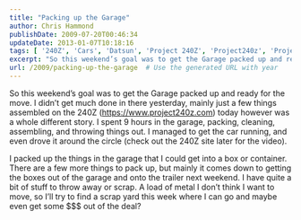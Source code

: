 ```yaml
---
title: "Packing up the Garage"
author: Chris Hammond
publishDate: 2009-07-20T00:46:34
updateDate: 2013-01-07T10:18:16
tags: [ '240Z', 'Cars', 'Datsun', 'Project 240Z', 'Project240z', 'Project240Zcom', 'Video', 'Videos' ]
excerpt: "So this weekend’s goal was to get the Garage packed up and ready for the move. I didn’t get much done in there yesterday, mainly just a few things assembled on the 240Z (https://www.project240z.com) today however was a whole different story. I spent 9 hours in the garage, packing, cleaning, assembling, and throwing things out. I managed to get the car running, and even drove it around the circle (check out the 240Z site later for the video).  I packed up the things in the garage that I could get into a box or container. There are a few more things to pack up, but mainly it comes down to getting the boxes out of the garage and onto the trailer next weekend. I have quite a bit of stuff to throw away or scrap. A load of metal I don’t think I want to move, so I’ll try to find a scrap yard this week where I can go and maybe even get some $$$ out of the deal?"
url: /2009/packing-up-the-garage  # Use the generated URL with year
---
```

<p>So this weekend’s goal was to get the Garage packed up and ready for the move. I didn’t get much done in there yesterday, mainly just a few things assembled on the 240Z (<a href="https://www.project240z.com">https://www.project240z.com</a>) today however was a whole different story. I spent 9 hours in the garage, packing, cleaning, assembling, and throwing things out. I managed to get the car running, and even drove it around the circle (check out the 240Z site later for the video).</p>  <p>I packed up the things in the garage that I could get into a box or container. There are a few more things to pack up, but mainly it comes down to getting the boxes out of the garage and onto the trailer next weekend. I have quite a bit of stuff to throw away or scrap. A load of metal I don’t think I want to move, so I’ll try to find a scrap yard this week where I can go and maybe even get some $$$ out of the deal?</p>
